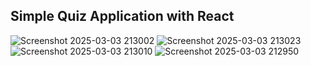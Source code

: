 ## Simple Quiz Application with React 

![Screenshot 2025-03-03 213002](https://github.com/user-attachments/assets/c5f7f5cf-86f0-4439-9e0b-cd8b3ba48b7c)
![Screenshot 2025-03-03 213023](https://github.com/user-attachments/assets/a49bbfec-c8ad-4726-bf56-039a6995f765)
![Screenshot 2025-03-03 213010](https://github.com/user-attachments/assets/b68c7611-60c4-419b-b36f-9806bf1579f8)
![Screenshot 2025-03-03 212950](https://github.com/user-attachments/assets/5a63ce20-7fe3-49cb-bbc3-cab1457c63c2)
